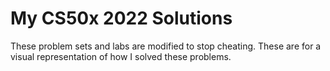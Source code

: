 # My CS50x 2022 Solutions
These problem sets and labs are modified to stop cheating. These are for a visual representation of how I solved these problems.
